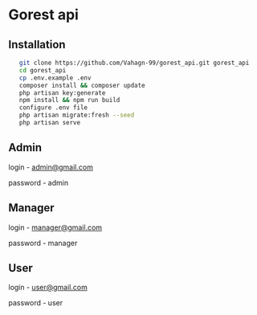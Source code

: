 
# Gorest api


## Installation

```bash
   git clone https://github.com/Vahagn-99/gorest_api.git gorest_api 
   cd gorest_api 
   cp .env.example .env
   composer install && composer update
   php artisan key:generate
   npm install && npm run build 
   configure .env file
   php artisan migrate:fresh --seed
   php artisan serve
```

Admin 
-----------------------
login - admin@gmail.com

password - admin 

Manager 
-----------------------
login - manager@gmail.com

password - manager 

User 
-----------------------
login - user@gmail.com

password - user
